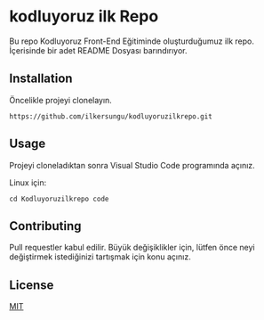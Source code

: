 # kodluyoruz ilk Repo

 Bu repo Kodluyoruz Front-End Eğitiminde oluşturduğumuz ilk repo. İçerisinde bir adet README Dosyası barındırıyor. 

## Installation

Öncelikle projeyi clonelayın.

````
https://github.com/ilkersungu/kodluyoruzilkrepo.git

````
## Usage 

Projeyi cloneladıktan sonra Visual Studio Code programında açınız.

Linux için:

````
cd Kodluyoruzilkrepo code

````

## Contributing 

Pull requestler kabul edilir. Büyük değişiklikler için, lütfen önce neyi değiştirmek istediğinizi tartışmak için konu açınız. 

## License


[MIT](https://choosealicense.com/licenses/mit/)
